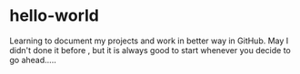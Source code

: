 # hello-world
Learning to document my projects and work in better way in GitHub. May I didn't done it before , but it is always good to start whenever you decide to go ahead..... 
